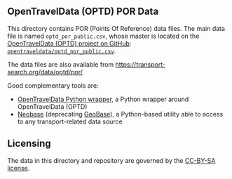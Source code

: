 OpenTravelData (OPTD) POR Data
------------------------------

This directory contains POR (Points Of Reference) data files.
The main data file is named `optd_por_public.csv`, whose master is located
on the [OpenTravelData (OPTD) project on GitHub](https://github.com/opentraveldata/opentraveldata):
[`opentraveldata/optd_por_public.csv`](https://github.com/opentraveldata/opentraveldata/blob/master/opentraveldata/optd_por_public.csv).

The data files are also available from https://transport-search.org/data/optd/por/

Good complementary tools are:
* [OpenTravelData Python wrapper](https://github.com/opentraveldata/python-opentraveldata),
  a Python wrapper around OpenTravelData (OPTD)
* [Neobase](https://github.com/alexprengere/neobase)
  (deprecating [GeoBase](https://opentraveldata.github.io/geobases)),
  a Python-based utility able to access to any transport-related data source

Licensing
---------
The data in this directory and repository are governed by the
[CC-BY-SA license](http://creativecommons.org/licenses/by-sa/3.0/).

